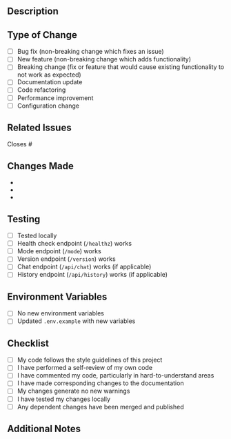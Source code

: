 ## Description
<!-- Provide a brief description of the changes in this PR -->

## Type of Change
<!-- Mark the relevant option with an "x" -->
- [ ] Bug fix (non-breaking change which fixes an issue)
- [ ] New feature (non-breaking change which adds functionality)
- [ ] Breaking change (fix or feature that would cause existing functionality to not work as expected)
- [ ] Documentation update
- [ ] Code refactoring
- [ ] Performance improvement
- [ ] Configuration change

## Related Issues
<!-- Link any related issues using #issue_number -->
Closes #

## Changes Made
<!-- List the specific changes made in this PR -->
- 
- 
- 

## Testing
<!-- Describe the testing you've done -->
- [ ] Tested locally
- [ ] Health check endpoint (`/healthz`) works
- [ ] Mode endpoint (`/mode`) works
- [ ] Version endpoint (`/version`) works
- [ ] Chat endpoint (`/api/chat`) works (if applicable)
- [ ] History endpoint (`/api/history`) works (if applicable)

## Environment Variables
<!-- List any new environment variables or changes to existing ones -->
- [ ] No new environment variables
- [ ] Updated `.env.example` with new variables

## Checklist
<!-- Mark completed items with an "x" -->
- [ ] My code follows the style guidelines of this project
- [ ] I have performed a self-review of my own code
- [ ] I have commented my code, particularly in hard-to-understand areas
- [ ] I have made corresponding changes to the documentation
- [ ] My changes generate no new warnings
- [ ] I have tested my changes locally
- [ ] Any dependent changes have been merged and published

## Additional Notes
<!-- Add any additional context or screenshots -->
